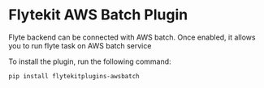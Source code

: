 # Flytekit AWS Batch Plugin

Flyte backend can be connected with AWS batch. Once enabled, it allows you to run flyte task on AWS batch service

To install the plugin, run the following command:

```bash
pip install flytekitplugins-awsbatch
```


[comment]: <> (TODO: Add example in FlyteSnack)
[comment]: <> (An [example]&#40;https://docs.flyte.org/projects/cookbook/en/latest/auto/integrations/aws/athena/athena.html#sphx-glr-auto-integrations-aws-athena-athena-py&#41; can be found in the documentation.)
